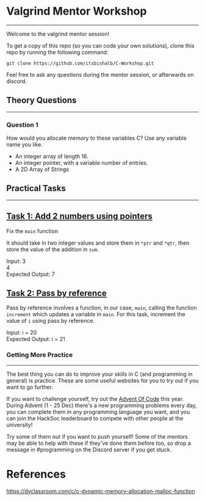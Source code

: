 # Valgrind Mentor Workshop
---

Welcome to the valgrind mentor session! 

To get a copy of this repo (so you can code your own solutions), clone this repo by running the following command:

```
git clone https://github.com/itsbishalb/C-Workshop.git
```

Feel free to ask any questions during the mentor session, or afterwards on discord.

## Theory Questions
---
### Question 1
How would you allocate memory to these variables C? Use any variable name you like.

<ul>
  <li>An integer array of length 16.</li>
  <li>An integer pointer, with a variable number of entries.</li>
  <li>A 2D Array of Strings</li>
</ul>
  
## Practical Tasks
___

## [Task 1: Add 2 numbers using pointers](task1.c)
Fix the `main` function

It should take in two integer values and store them in `*ptr` and `*qtr`, then store the value of the addition in `sum`.
 
 Input: 3 <br/>
        4 <br/>
 Expected Output: 7

## [Task 2: Pass by reference](task2.c)
Pass by reference involves a function, in our case, `main`, calling the function `increment` which updates a variable in `main`. For this task, increment the value of `i` using pass by reference.

Input: i = 20 <br/>
Expected Output: i = 21




### Getting More Practice
---
The best thing you can do to improve your skills in C (and programming in
general) is practice. These are some useful websites for you to try out if you
want to go further.

If you want to challenge yourself, try out the [Advent Of Code](https://adventofcode.com) 
this year. During Advent (1 - 25 Dec) there's a new programming problems every day, you can 
complete them in any programming language you want, and you can join the HackSoc leaderboard to
compete with other people at the university! 

Try some of them out if you want to push yourself! Some of the mentors may be
able to help with these if they've done them before too, so drop a message in
\#programming on the Discord server if you get stuck.

# References
https://dyclassroom.com/c/c-dynamic-memory-allocation-malloc-function
